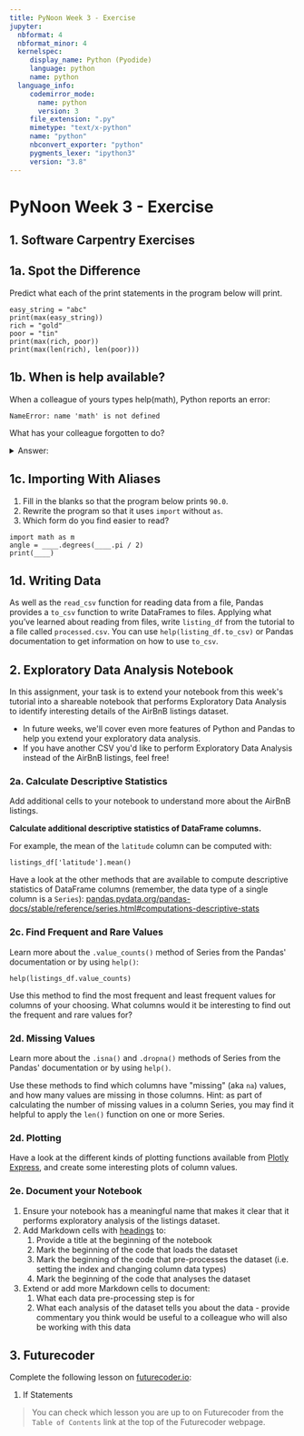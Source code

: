 ```yaml
---
title: PyNoon Week 3 - Exercise
jupyter:
  nbformat: 4
  nbformat_minor: 4
  kernelspec:
     display_name: Python (Pyodide)
     language: python
     name: python
  language_info:
     codemirror_mode:
       name: python
       version: 3
     file_extension: ".py"
     mimetype: "text/x-python"
     name: "python"
     nbconvert_exporter: "python"
     pygments_lexer: "ipython3"
     version: "3.8"
---
```


# PyNoon Week 3 - Exercise

## 1. Software Carpentry Exercises

## 1a. Spot the Difference

Predict what each of the print statements in the program below will
print.

```code
easy_string = "abc"
print(max(easy_string))
rich = "gold"
poor = "tin"
print(max(rich, poor))
print(max(len(rich), len(poor)))
```

## 1b. When is help available?

When a colleague of yours types help(math), Python reports an error:

```
NameError: name 'math' is not defined
```

What has your colleague forgotten to do?

<details>
    <summary>Answer:</summary>
    They have forgotten to Import the math module (`import math`)
</details>

## 1c. Importing With Aliases

1. Fill in the blanks so that the program below prints `90.0`.
2. Rewrite the program so that it uses `import` without `as`.
3. Which form do you find easier to read?

```code
import math as m
angle = ____.degrees(____.pi / 2)
print(____)
```

## 1d. Writing Data

As well as the `read_csv` function for reading data from a file,
Pandas provides a `to_csv` function to write DataFrames to files.
Applying what you’ve learned about reading from files, write
`listing_df` from the tutorial to a file called `processed.csv`. You
can use `help(listing_df.to_csv)` or Pandas documentation to get
information on how to use `to_csv`.

<!--
## 1d. Selection of Individual Values

Use sorting and indexing on `listing_df` to find:

1. The value in the third column of the fifth row.
2. The `name` of the listing with an `id` of `'l6113'`
3. The `review_scores_rating` of the most reviewed listing.
4. The `latitude` and `longitude` of the least expensive listing.
-->

## 2. Exploratory Data Analysis Notebook

In this assignment, your task is to extend your notebook from this
week's tutorial into a shareable notebook that performs Exploratory
Data Analysis to identify interesting details of the AirBnB listings
dataset.

* In future weeks, we'll cover even more features of Python and Pandas
  to help you extend your exploratory data analysis.
* If you have another CSV you'd like to perform Exploratory Data
  Analysis instead of the AirBnB listings, feel free!

### 2a. Calculate Descriptive Statistics

Add additional cells to your notebook to understand more about the
AirBnB listings.

**Calculate additional descriptive statistics of DataFrame columns.**

For example, the mean of the `latitude` column can be computed with:

```code
listings_df['latitude'].mean()
```

Have a look at the other methods that are available to compute
descriptive statistics of DataFrame columns (remember, the data type
of a single column is a `Series`):
[pandas.pydata.org/pandas-docs/stable/reference/series.html#computations-descriptive-stats](https://pandas.pydata.org/pandas-docs/stable/reference/series.html#computations-descriptive-stats)

### 2c. Find Frequent and Rare Values

Learn more about the `.value_counts()` method of Series from the
Pandas' documentation or by using `help()`:

```code
help(listings_df.value_counts)
```

Use this method to find the most frequent and least frequent values
for columns of your choosing. What columns would it be interesting to
find out the frequent and rare values for?

### 2d. Missing Values

Learn more about the `.isna()` and `.dropna()` methods of Series from
the Pandas' documentation or by using `help()`.

Use these methods to find which columns have "missing" (aka `na`)
values, and how many values are missing in those columns. Hint: as
part of calculating the number of missing values in a column Series,
you may find it helpful to apply the `len()` function on one or more
Series.

### 2d. Plotting

Have a look at the different kinds of plotting functions available
from [Plotly Express](https://plotly.com/python/plotly-express/), and
create some interesting plots of column values.

### 2e. Document your Notebook

1. Ensure your notebook has a meaningful name that makes it clear that
   it performs exploratory analysis of the listings dataset.
2. Add Markdown cells with
   [headings](https://www.markdownguide.org/basic-syntax/#headings)
   to:
   1. Provide a title at the beginning of the notebook
   2. Mark the beginning of the code that loads the dataset
   3. Mark the beginning of the code that pre-processes the dataset
      (i.e. setting the index and changing column data types)
   4. Mark the beginning of the code that analyses the dataset
3. Extend or add more Markdown cells to document:
   1. What each data pre-processing step is for
   2. What each analysis of the dataset tells you about the data -
      provide commentary you think would be useful to a colleague who
      will also be working with this data

## 3. Futurecoder

Complete the following lesson on [futurecoder.io](https://futurecoder.io):

1. If Statements

> You can check which lesson you are up to on Futurecoder from the
> `Table of Contents` link at the top of the Futurecoder webpage.

